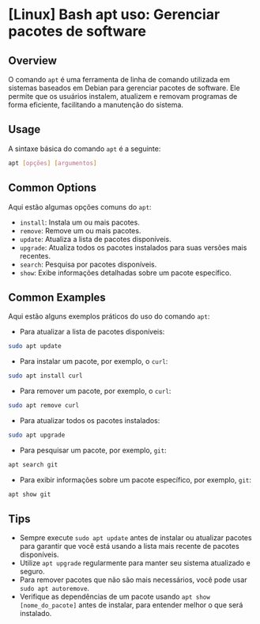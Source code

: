 # [Linux] Bash apt uso: Gerenciar pacotes de software

## Overview
O comando `apt` é uma ferramenta de linha de comando utilizada em sistemas baseados em Debian para gerenciar pacotes de software. Ele permite que os usuários instalem, atualizem e removam programas de forma eficiente, facilitando a manutenção do sistema.

## Usage
A sintaxe básica do comando `apt` é a seguinte:

```bash
apt [opções] [argumentos]
```

## Common Options
Aqui estão algumas opções comuns do `apt`:

- `install`: Instala um ou mais pacotes.
- `remove`: Remove um ou mais pacotes.
- `update`: Atualiza a lista de pacotes disponíveis.
- `upgrade`: Atualiza todos os pacotes instalados para suas versões mais recentes.
- `search`: Pesquisa por pacotes disponíveis.
- `show`: Exibe informações detalhadas sobre um pacote específico.

## Common Examples
Aqui estão alguns exemplos práticos do uso do comando `apt`:

- Para atualizar a lista de pacotes disponíveis:

```bash
sudo apt update
```

- Para instalar um pacote, por exemplo, o `curl`:

```bash
sudo apt install curl
```

- Para remover um pacote, por exemplo, o `curl`:

```bash
sudo apt remove curl
```

- Para atualizar todos os pacotes instalados:

```bash
sudo apt upgrade
```

- Para pesquisar um pacote, por exemplo, `git`:

```bash
apt search git
```

- Para exibir informações sobre um pacote específico, por exemplo, `git`:

```bash
apt show git
```

## Tips
- Sempre execute `sudo apt update` antes de instalar ou atualizar pacotes para garantir que você está usando a lista mais recente de pacotes disponíveis.
- Utilize `apt upgrade` regularmente para manter seu sistema atualizado e seguro.
- Para remover pacotes que não são mais necessários, você pode usar `sudo apt autoremove`.
- Verifique as dependências de um pacote usando `apt show [nome_do_pacote]` antes de instalar, para entender melhor o que será instalado.